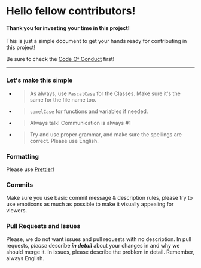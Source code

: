 # Hello fellow contributors!
 
#### Thank you for investing your time in this project!

This is just a simple document to get your hands ready for contributing in this project!

Be sure to check the [Code Of Conduct](https://github.com/hisRoyalty/progif/blob/main/CODE_OF_CONDUCT.md) first!

_____________________________________________________________________________________________________________________________________________________________________________________________________________________________________________________

### Let's make this simple

- > As always, use `PascalCase` for the Classes. Make sure it's the same for the file name too.
- > `camelCase` for functions and variables if needed.
- > Always talk! Communication is always #1
- > Try and use proper grammar, and make sure the spellings are correct. Please use English.

### Formatting

Please use [Prettier](https://prettier.io/)!

### Commits

Make sure you use basic commit message & description rules, please try to use emoticons as much as possible to make it visually appealing for viewers. 

### Pull Requests and Issues

Please, we do not want issues and pull requests with no description. In pull requests, *please* describe ***in detail*** about your changes in and why we should merge it. In issues, please describe the problem in detail. Remember, always English.
